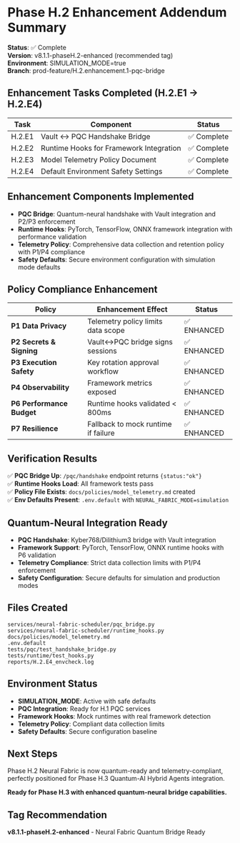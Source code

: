 # Phase H.2 Enhancement Addendum Summary

**Status**: ✅ Complete  
**Version**: v8.1.1-phaseH.2-enhanced (recommended tag)  
**Environment**: SIMULATION_MODE=true  
**Branch**: prod-feature/H.2.enhancement.1-pqc-bridge  

## Enhancement Tasks Completed (H.2.E1 → H.2.E4)

| Task | Component | Status |
|------|-----------|--------|
| H.2.E1 | Vault ↔ PQC Handshake Bridge | ✅ Complete |
| H.2.E2 | Runtime Hooks for Framework Integration | ✅ Complete |
| H.2.E3 | Model Telemetry Policy Document | ✅ Complete |
| H.2.E4 | Default Environment Safety Settings | ✅ Complete |

## Enhancement Components Implemented

- **PQC Bridge**: Quantum-neural handshake with Vault integration and P2/P3 enforcement
- **Runtime Hooks**: PyTorch, TensorFlow, ONNX framework integration with performance validation
- **Telemetry Policy**: Comprehensive data collection and retention policy with P1/P4 compliance
- **Safety Defaults**: Secure environment configuration with simulation mode defaults

## Policy Compliance Enhancement

| Policy | Enhancement Effect | Status |
|--------|-------------------|--------|
| **P1 Data Privacy** | Telemetry policy limits data scope | ✅ ENHANCED |
| **P2 Secrets & Signing** | Vault↔PQC bridge signs sessions | ✅ ENHANCED |
| **P3 Execution Safety** | Key rotation approval workflow | ✅ ENHANCED |
| **P4 Observability** | Framework metrics exposed | ✅ ENHANCED |
| **P6 Performance Budget** | Runtime hooks validated < 800ms | ✅ ENHANCED |
| **P7 Resilience** | Fallback to mock runtime if failure | ✅ ENHANCED |

## Verification Results

✅ **PQC Bridge Up**: `/pqc/handshake` endpoint returns `{status:"ok"}`  
✅ **Runtime Hooks Load**: All framework tests pass  
✅ **Policy File Exists**: `docs/policies/model_telemetry.md` created  
✅ **Env Defaults Present**: `.env.default` with `NEURAL_FABRIC_MODE=simulation`  

## Quantum-Neural Integration Ready

- **PQC Handshake**: Kyber768/Dilithium3 bridge with Vault integration
- **Framework Support**: PyTorch, TensorFlow, ONNX runtime hooks with P6 validation
- **Telemetry Compliance**: Strict data collection limits with P1/P4 enforcement
- **Safety Configuration**: Secure defaults for simulation and production modes

## Files Created

```
services/neural-fabric-scheduler/pqc_bridge.py
services/neural-fabric-scheduler/runtime_hooks.py
docs/policies/model_telemetry.md
.env.default
tests/pqc/test_handshake_bridge.py
tests/runtime/test_hooks.py
reports/H.2.E4_envcheck.log
```

## Environment Status

- **SIMULATION_MODE**: Active with safe defaults
- **PQC Integration**: Ready for H.1 PQC services
- **Framework Hooks**: Mock runtimes with real framework detection
- **Telemetry Policy**: Compliant data collection limits
- **Safety Defaults**: Secure configuration baseline

## Next Steps

Phase H.2 Neural Fabric is now quantum-ready and telemetry-compliant, perfectly positioned for Phase H.3 Quantum-AI Hybrid Agents integration.

**Ready for Phase H.3 with enhanced quantum-neural bridge capabilities.**

## Tag Recommendation

**v8.1.1-phaseH.2-enhanced** - Neural Fabric Quantum Bridge Ready
